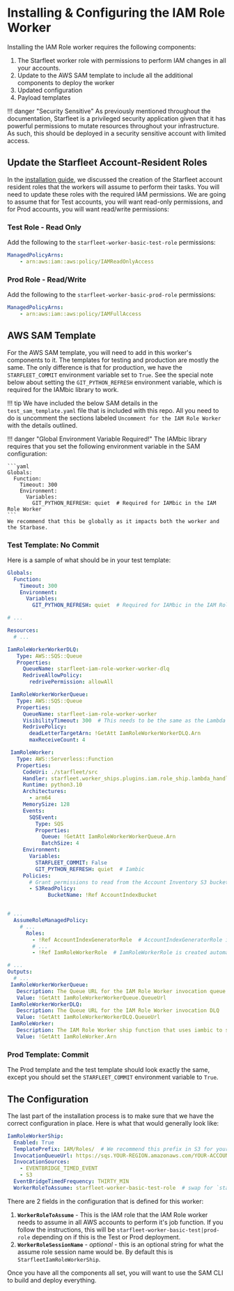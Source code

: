 # Installing & Configuring the IAM Role Worker
Installing the IAM Role worker requires the following components:

1. The Starfleet worker role with permissions to perform IAM changes in all your accounts.
1. Update to the AWS SAM template to include all the additional components to deploy the worker
1. Updated configuration
1. Payload templates

!!! danger "Security Sensitive"
    As previously mentioned throughout the documentation, Starfleet is a privileged security application given that it has powerful
    permissions to mutate resources throughout your infrastructure. As such, this should be deployed in a security sensitive account
    with limited access.

## Update the Starfleet Account-Resident Roles
In the [installation guide](../../../installation/IAM.md), we discussed the creation of the Starfleet account resident roles that the workers will assume to perform their tasks. You will need to update these roles with the required IAM permissions. We are going to assume that for Test accounts, you will want read-only permissions, and for Prod accounts, you will want read/write permissions:

### Test Role - Read Only
Add the following to the `starfleet-worker-basic-test-role` permissions:

```yaml
ManagedPolicyArns:
    - arn:aws:iam::aws:policy/IAMReadOnlyAccess
```

### Prod Role - Read/Write
Add the following to the `starfleet-worker-basic-prod-role` permissions:

```yaml
ManagedPolicyArns:
    - arn:aws:iam::aws:policy/IAMFullAccess
```

## AWS SAM Template
For the AWS SAM template, you will need to add in this worker's components to it. The templates for testing and production are mostly the same. The only difference is that for production, we have the `STARFLEET_COMMIT` environment variable set to `True`. See the special note below about setting the `GIT_PYTHON_REFRESH` environment variable, which is required for the IAMbic library to work.

!!! tip
    We have included the below SAM details in the `test_sam_template.yaml` file that is included with this repo. All you need to do is uncomment the sections labeled `Uncomment for the IAM Role Worker` with the details outlined.

!!! danger "Global Environment Variable Required!"
    The IAMbic library requires that you set the following environment variable in the SAM configuration:

    ```yaml
    Globals:
      Function:
        Timeout: 300
        Environment:
          Variables:
            GIT_PYTHON_REFRESH: quiet  # Required for IAMbic in the IAM Role Worker
    ```
    We recommend that this be globally as it impacts both the worker and the Starbase.

### Test Template: No Commit
Here is a sample of what should be in your test template:

```yaml
Globals:
  Function:
    Timeout: 300
    Environment:
      Variables:
        GIT_PYTHON_REFRESH: quiet  # Required for IAMbic in the IAM Role Worker

# ...

Resources:
  # ...

IamRoleWorkerWorkerDLQ:
   Type: AWS::SQS::Queue
   Properties:
     QueueName: starfleet-iam-role-worker-worker-dlq
     RedriveAllowPolicy:
       redrivePermission: allowAll

 IamRoleWorkerWorkerQueue:
   Type: AWS::SQS::Queue
   Properties:
     QueueName: starfleet-iam-role-worker-worker
     VisibilityTimeout: 300  # This needs to be the same as the Lambda function timeout.
     RedrivePolicy:
       deadLetterTargetArn: !GetAtt IamRoleWorkerWorkerDLQ.Arn
       maxReceiveCount: 4

 IamRoleWorker:
   Type: AWS::Serverless::Function
   Properties:
     CodeUri: ./starfleet/src
     Handler: starfleet.worker_ships.plugins.iam.role_ship.lambda_handler
     Runtime: python3.10
     Architectures:
       - arm64
     MemorySize: 128
     Events:
       SQSEvent:
         Type: SQS
         Properties:
           Queue: !GetAtt IamRoleWorkerWorkerQueue.Arn
           BatchSize: 4
     Environment:
       Variables:
         STARFLEET_COMMIT: False
         GIT_PYTHON_REFRESH: quiet  # Iambic
     Policies:
       # Grant permissions to read from the Account Inventory S3 bucket:
       - S3ReadPolicy:
             BucketName: !Ref AccountIndexBucket


# ...
  AssumeRoleManagedPolicy:
    # ...
      Roles:
        - !Ref AccountIndexGeneratorRole  # AccountIndexGeneratorRole is created automatically by SAM and can be referenced
        # ...
        - !Ref IamRoleWorkerRole  # IamRoleWorkerRole is created automatically by SAM and can be referenced

# ...
Outputs:
  # ...
 IamRoleWorkerWorkerQueue:
   Description: The Queue URL for the IAM Role Worker invocation queue
   Value: !GetAtt IamRoleWorkerWorkerQueue.QueueUrl
 IamRoleWorkerWorkerDLQ:
   Description: The Queue URL for the IAM Role Worker invocation DLQ
   Value: !GetAtt IamRoleWorkerWorkerDLQ.QueueUrl
 IamRoleWorker:
   Description: The IAM Role Worker ship function that uses iambic to sync IAM roles in our infrastructure
   Value: !GetAtt IamRoleWorker.Arn
```

### Prod Template: Commit
The Prod template and the test template should look exactly the same, except you should set the `STARFLEET_COMMIT` environment variable to `True`.

## The Configuration
The last part of the installation process is to make sure that we have the correct configuration in place. Here is what that would generally look like:

```yaml
IamRoleWorkerShip:
  Enabled: True
  TemplatePrefix: IAM/Roles/  # We recommend this prefix in S3 for your payload templates
  InvocationQueueUrl: https://sqs.YOUR-REGION.amazonaws.com/YOUR-ACCOUNT-ID/starfleet-iam-role-worker-worker
  InvocationSources:
    - EVENTBRIDGE_TIMED_EVENT
    - S3
  EventBridgeTimedFrequency: THIRTY_MIN
  WorkerRoleToAssume: starfleet-worker-basic-test-role  # swap for `starfleet-worker-basic-prod-role` in prod
```

There are 2 fields in the configuration that is defined for this worker:

1. **`WorkerRoleToAssume`** - This is the IAM role that the IAM Role worker needs to assume in all AWS accounts to perform it's job function. If you follow the instructions, this will be `starfleet-worker-basic-test|prod-role` depending on if this is the Test or Prod deployment.
1. **`WorkerRoleSessionName`** - *optional* - this is an optional string for what the assume role session name would be. By default this is `StarfleetIamRoleWorkerShip`.

Once you have all the components all set, you will want to use the SAM CLI to build and deploy everything.
